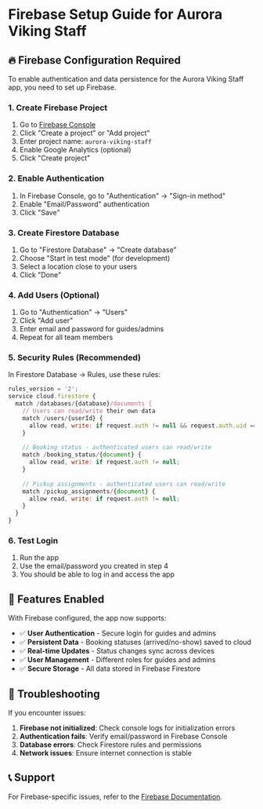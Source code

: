# Firebase Setup Guide for Aurora Viking Staff

## 🔥 Firebase Configuration Required

To enable authentication and data persistence for the Aurora Viking Staff app, you need to set up Firebase.

### 1. Create Firebase Project

1. Go to [Firebase Console](https://console.firebase.google.com/)
2. Click "Create a project" or "Add project"
3. Enter project name: `aurora-viking-staff`
4. Enable Google Analytics (optional)
5. Click "Create project"

### 2. Enable Authentication

1. In Firebase Console, go to "Authentication" → "Sign-in method"
2. Enable "Email/Password" authentication
3. Click "Save"

### 3. Create Firestore Database

1. Go to "Firestore Database" → "Create database"
2. Choose "Start in test mode" (for development)
3. Select a location close to your users
4. Click "Done"

### 4. Add Users (Optional)

1. Go to "Authentication" → "Users"
2. Click "Add user"
3. Enter email and password for guides/admins
4. Repeat for all team members

### 5. Security Rules (Recommended)

In Firestore Database → Rules, use these rules:

```javascript
rules_version = '2';
service cloud.firestore {
  match /databases/{database}/documents {
    // Users can read/write their own data
    match /users/{userId} {
      allow read, write: if request.auth != null && request.auth.uid == userId;
    }
    
    // Booking status - authenticated users can read/write
    match /booking_status/{document} {
      allow read, write: if request.auth != null;
    }
    
    // Pickup assignments - authenticated users can read/write
    match /pickup_assignments/{document} {
      allow read, write: if request.auth != null;
    }
  }
}
```

### 6. Test Login

1. Run the app
2. Use the email/password you created in step 4
3. You should be able to log in and access the app

## 📱 Features Enabled

With Firebase configured, the app now supports:

- ✅ **User Authentication** - Secure login for guides and admins
- ✅ **Persistent Data** - Booking statuses (arrived/no-show) saved to cloud
- ✅ **Real-time Updates** - Status changes sync across devices
- ✅ **User Management** - Different roles for guides and admins
- ✅ **Secure Storage** - All data stored in Firebase Firestore

## 🔧 Troubleshooting

If you encounter issues:

1. **Firebase not initialized**: Check console logs for initialization errors
2. **Authentication fails**: Verify email/password in Firebase Console
3. **Database errors**: Check Firestore rules and permissions
4. **Network issues**: Ensure internet connection is stable

## 📞 Support

For Firebase-specific issues, refer to the [Firebase Documentation](https://firebase.google.com/docs). 
